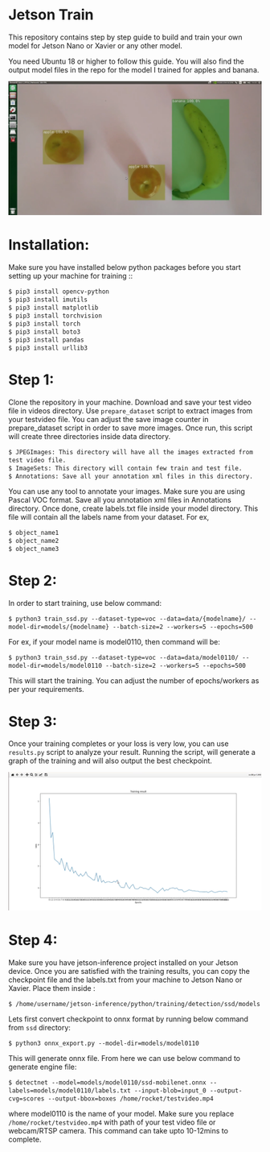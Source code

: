 Jetson Train
==========

This repository contains step by step guide to build and train your own model for Jetson Nano or Xavier or any other model. 

You need Ubuntu 18 or higher to follow this guide. You will also find the output model files in the repo for the model I trained for apples and banana.


<img src="/img/result.PNG" alt="Alt text" title="results">


Installation:
=============
Make sure you have installed below python packages before you start setting up your machine for training ::

    $ pip3 install opencv-python
	$ pip3 install imutils
	$ pip3 install matplotlib
	$ pip3 install torchvision
	$ pip3 install torch
	$ pip3 install boto3
	$ pip3 install pandas
	$ pip3 install urllib3


Step 1:
=============
Clone the repository in your machine. Download and save your test video file in videos directory. Use `prepare_dataset` script to extract images from your testvideo file. You can adjust the save image counter in prepare_dataset script in order to save more images. Once run, this script will create three directories inside data directory. 

    $ JPEGImages: This directory will have all the images extracted from test video file.
	$ ImageSets: This directory will contain few train and test file.
	$ Annotations: Save all your annotation xml files in this directory.
	
	
You can use any tool to annotate your images. Make sure you are using Pascal VOC format. Save all you annotation xml files in Annotations directory. Once done, create labels.txt file inside your model directory. This file will contain all the labels name from your dataset. For ex, 

    $ object_name1
	$ object_name2
	$ object_name3
	
	
Step 2:
=============
In order to start training, use below command:

    $ python3 train_ssd.py --dataset-type=voc --data=data/{modelname}/ --model-dir=models/{modelname} --batch-size=2 --workers=5 --epochs=500


For ex, if your model name is model0110, then command will be:

    $ python3 train_ssd.py --dataset-type=voc --data=data/model0110/ --model-dir=models/model0110 --batch-size=2 --workers=5 --epochs=500
	

This will start the training. You can adjust the number of epochs/workers as per your requirements.


Step 3:
=============
Once your training completes or your loss is very low, you can use `results.py` script to analyze your result. Running the script, will generate a graph of the training and will also output the best checkpoint.

<img src="/img/graph.PNG" alt="Alt text" title="graph">


Step 4:
=============
Make sure you have jetson-inference project installed on your Jetson device. Once you are satisfied with the training results, you can copy the checkpoint file and the labels.txt from your machine to Jetson Nano or Xavier. Place them inside :

    $ /home/username/jetson-inference/python/training/detection/ssd/models
	

Lets first convert checkpoint to onnx format by running below command from `ssd` directory:

    $ python3 onnx_export.py --model-dir=models/model0110
	

This will generate onnx file. From here we can use below command to generate engine file:

    $ detectnet --model=models/model0110/ssd-mobilenet.onnx --labels=models/model0110/labels.txt --input-blob=input_0 --output-cvg=scores --output-bbox=boxes /home/rocket/testvideo.mp4
	

where model0110 is the name of your model. Make sure you replace `/home/rocket/testvideo.mp4` with path of your test video file or webcam/RTSP camera. This command can take upto 10-12mins to complete. 
	


